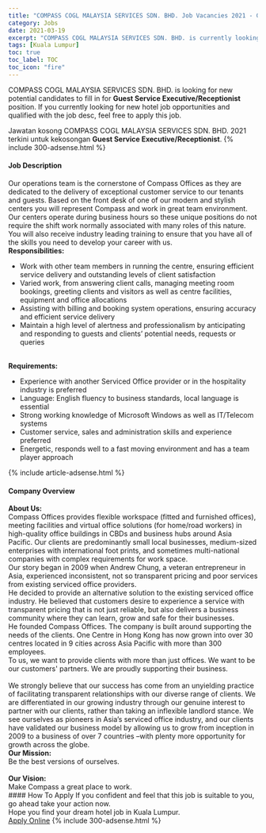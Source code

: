 ```yaml
---
title: "COMPASS COGL MALAYSIA SERVICES SDN. BHD. Job Vacancies 2021 - Guest Service Executive/Receptionist" 
category: Jobs 
date: 2021-03-19 
excerpt: "COMPASS COGL MALAYSIA SERVICES SDN. BHD. is currently looking for suitable person to fill in the Guest Service Executive/Receptionist which positioned at Kuala Lumpur" 
tags: [Kuala Lumpur] 
toc: true 
toc_label: TOC 
toc_icon: "fire" 
--- 
```


<p>COMPASS COGL MALAYSIA SERVICES SDN. BHD. is looking for new potential candidates to fill in for <b>Guest Service Executive/Receptionist</b> position. If you currently looking for new hotel job opportunities and qualified with the job desc, feel free to apply this job.
</p>Jawatan kosong COMPASS COGL MALAYSIA SERVICES SDN. BHD. 2021 terkini untuk kekosongan <b>Guest Service Executive/Receptionist</b>. 
{% include 300-adsense.html %} 
<div><div><h4>Job Description</h4></div><div><div><span><div><div>Our operations team is the cornerstone of Compass Offices as they are dedicated to the delivery of exceptional customer service to our tenants and guests. Based on the front desk of one of our modern and stylish centers you will represent Compass and work in great team environment. Our centers operate during business hours so these unique positions do not require the shift work normally associated with many roles of this nature. You will also receive industry leading training to ensure that you have all of the skills you need to develop your career with us.<br><strong>Responsibilities:</strong><ul><li>Work with other team members in running the centre, ensuring efficient service delivery and outstanding levels of client satisfaction</li><li>Varied work, from answering client calls, managing meeting room bookings, greeting clients and visitors as well as centre facilities, equipment and office allocations</li><li>Assisting with billing and booking system operations, ensuring accuracy and efficient service delivery</li><li>Maintain a high level of alertness and professionalism by anticipating and responding to guests and clients&#8217; potential needs, requests or queries</li></ul><br><strong>Requirements:</strong><ul><li>Experience with another Serviced Office provider or in the hospitality industry is preferred</li><li>Language: English fluency to business standards, local language is essential</li><li>Strong working knowledge of Microsoft Windows as well as IT/Telecom systems</li><li>Customer service, sales and administration skills and experience preferred</li><li>Energetic, responds well to a fast moving environment and has a team player approach</li></ul></div></div></span></div></div></div> 
{% include article-adsense.html %} 
<div><div><h4>Company Overview</h4></div><div><div><span><div><div>
<div><strong>About Us:</strong></div>
<div>
<div>Compass Offices provides flexible workspace (fitted and furnished offices), meeting facilities and virtual office solutions (for home/road workers) in high-quality office buildings in CBDs and business hubs around Asia Pacific. Our clients are predominantly small local businesses, medium-sized enterprises with international foot prints, and sometimes multi-national companies with complex requirements for work space.</div>
<div>Our story began in 2009 when Andrew Chung, a veteran entrepreneur in Asia, experienced inconsistent, not so transparent pricing and poor services from existing serviced office providers.</div>
<div>He decided to provide an alternative solution to the existing serviced office industry. He believed that customers desire to experience a service with transparent pricing that is not just reliable, but also delivers a business community where they can learn, grow and safe for their businesses.</div>
<div>He founded Compass Offices. The company is built around supporting the needs of the clients. One Centre in Hong Kong has now grown into over 30 centres located in 9 cities across Asia Pacific with more than 300 employees.</div>
<div>To us, we want to provide clients with more than just offices. We want to be our customers' partners. We are proudly supporting their business.<br>
&#160;<br>
We strongly believe that our success has come from an unyielding practice of facilitating transparent relationships with our diverse range of clients. We are differentiated in our growing industry through our genuine interest to partner with our clients, rather than taking an inflexible landlord stance. We see ourselves as pioneers in Asia&#8217;s serviced office industry, and our clients have validated our business model by allowing us to grow from inception in 2009 to a business of over 7 countries &#8211;with plenty more opportunity for growth across the globe.</div>
</div>
</div>
<div>
<div>
<div><strong>Our Mission:</strong></div>
<div>Be the best versions of ourselves.<br>
&#160;</div>
<div><strong>Our Vision:</strong></div>
<div>Make Compass a great place to work.</div>
</div>
</div></div></span></div></div></div> 
#### How To Apply 
If you confident and feel that this job is suitable to you, go ahead take your action now. <br/> 
Hope you find your dream hotel job in Kuala Lumpur. <br/> 
<a href="https://www.jobstreet.com.my/en/job/guest-service-executive-receptionist-4500336?jobId=jobstreet-my-job-4500336" class="btn btn--info" target="_blank" rel="nofollow noopenner">Apply Online</a> 
{% include 300-adsense.html %} 